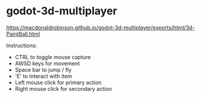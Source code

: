 # godot-3d-multiplayer

https://macdonaldrobinson.github.io/godot-3d-multiplayer/exports/html/3d-PaintBall.html

Instructions:
  - CTRL to toggle mouse capture
  - AWSD keys for movement
  - Space bar to jump / fly
  - 'E' to interact with item
  - Left mouse click for primary action
  - Right mouse click  for secondary action
